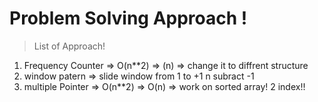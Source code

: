 # Problem Solving Approach !

> List of Approach!

1. Frequency Counter => O(n**2) => (n) => change it to diffrent structure
2. window patern => slide window from 1 to +1 n subract -1
3. multiple Pointer => O(n**2) => O(n) => work on sorted array! 2 index!!